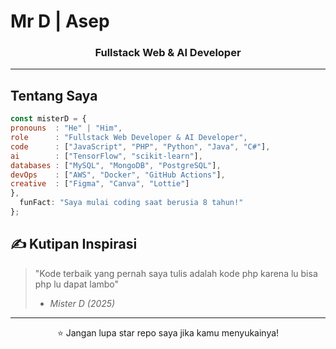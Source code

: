 # Mr D | Asep

<div align="center">
  <h3>Fullstack Web & AI Developer</h3>
</div>

---

## Tentang Saya

```javascript
const misterD = {
pronouns  : "He" | "Him",
role      : "Fullstack Web Developer & AI Developer",
code      : ["JavaScript", "PHP", "Python", "Java", "C#"],
ai        : ["TensorFlow", "scikit-learn"],
databases : ["MySQL", "MongoDB", "PostgreSQL"],
devOps    : ["AWS", "Docker", "GitHub Actions"],
creative  : ["Figma", "Canva", "Lottie"]
},
  funFact: "Saya mulai coding saat berusia 8 tahun!"
};

```
## ✍️ Kutipan Inspirasi

> "Kode terbaik yang pernah saya tulis adalah kode php karena lu bisa php lu dapat lambo"  
> - *Mister D (2025)*

---
<div align="center">
  
  ⭐ Jangan lupa star repo saya jika kamu menyukainya!
  
</div>
